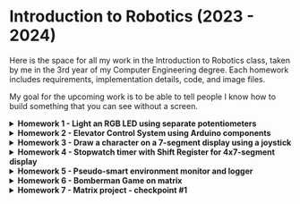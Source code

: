 # Introduction to Robotics (2023 - 2024)

Here is the space for all my work in the Introduction to Robotics class, taken by me in the 3rd year of my Computer Engineering degree. Each homework includes requirements, implementation details, code, and image files.

My goal for the upcoming work is to be able to tell people I know how to build something that you can see without a screen.

<details>
<summary><strong>Homework 1 - Light an RGB LED using separate potentiometers</strong></summary>

This homework focuses on using three potentiometers for each color channel (red, green, and blue). The values from the potentiometers are adapted to output each color's intensity on the LED. After finishing this task, I feel like I understood the basics of the field: the breadboard, Analog vs Digital, the Arduino IDE, etc.

**Components:**
- 1x RGB LED
- 3x Potentiometers
- Arduino UNO
- Breadboard
- 3x 330 Ohm resistors
- Wires

The final hardware work is captured on the picture below and on [this video link](https://youtu.be/odYh3JC_jyA?si=RXHRvevwee9fD3rG), and the code can be found on the repository.

![image](https://github.com/stefanbrb10/introductiontorobotics/assets/35970743/0af54fdd-1940-4970-a4af-ea1c8e126ec9)
</details>

<details>
<summary><strong>Homework 2 - Elevator Control System using Arduino components</strong></summary>

This assignment is an elevator simulator that uses LEDs as signals for the current floor. Each floor has a button to call the elevator. My code has the system's logic implemented, so it functions like a real-life elevator. After completing this task, I feel more confident in my ability to organize my code and translate my thoughts into real-world functionality through programming.

**Components:**
- 4x LEDs (different colors)
- 3x Buttons
- 1x Buzzer
- 4x 330 Ohm resistors & 1x 1kOhm resistor
- Wires

The final hardware work is captured on the picture below and on [this video link](https://youtube.com/shorts/i1zYdx4s9Cg?feature=share), and the code can be found on the repository.

![image](https://github.com/stefanbrb10/introductiontorobotics/assets/35970743/888d47f4-f7b1-465b-a961-61a462445321)
</details>

<details>
<summary><strong>Homework 3 - Draw a character on a 7-segment display using a joystick</strong></summary>

Using a joystick's position, we can draw on a 7-segment display. A long press will reset the display, and a short press will toggle the current segment's position (indicated by blinking). After completing this task, I understood the common anode vs cathode logic, how to use ISR (Interrupt Service Routine), and by each week, my code gets cleaner.

**Components:**
- 1x 7-segment display
- 1x Joystick
- 8x 330 Ohm resistors
- Wires, Arduino UNO

The final hardware work is captured on the picture below and on [this video link](https://www.youtube.com/watch?v=Km1vf0I4Pb0), and the code can be found on the repository as [homework_3.ino](https://github.com/stefanbrb10/introductiontorobotics/blob/main/homework_3.ino).

![image](https://github.com/stefanbrb10/introductiontorobotics/assets/35970743/13bf82e2-d57e-4298-a8d6-e794f54ce552)
</details>

<details>
<summary><strong>Homework 4 - Stopwatch timer with Shift Register for 4x7-segment display</strong></summary>

This task uses a 4x7-segment digit display for a stopwatch timer, similar to the default iPhone app, but limited to the capabilities of the 4x7-segment display. There are 3 buttons (start/pause, reset, save/cycle lap). I feel the purpose of this task has been accomplished. I learned about the precision of interrupts, how a shift register works (clock, latch, data), and my code commenting gets more complete.

**Components:**
- 1x 4-7segment display
- 1x Shift register 74HC595
- 330 Ohm resistors
- Wires, Arduino Uno

The final hardware work is captured on the picture below and on [this video link](https://youtube.com/shorts/aBiMd_EpWYw?feature=share), and on the code in the repository as [homework_4.ino](https://github.com/stefanbrb10/introductiontorobotics/blob/main/homework_4.ino).

![image](https://github.com/stefanbrb10/introductiontorobotics/assets/35970743/9fd29df9-7123-4fe7-be7e-319e23dd095a)
</details>

<details>
<summary><strong>Homework 5 - Pseudo-smart environment monitor and logger </strong></summary>

This Arduino UNO project combines an ultrasonic sensor and a light sensor, with user interaction through the serial monitor. A menu-driven interface allows users to configure sensor settings, reset data logs, check system status, and control an RGB LED for alerts. The use of EEPROM enables data persistence, and the system logs sensor data at specified intervals. The project offers practical experience in sensor integration, menu systems, EEPROM usage, user input handling, RGB LED control, and timing in embedded systems.

**Components:**
- 1x LDR sensor
- 1x Ultrasonic sensor
- 1k and 330 Ohm resistors
- 1x RGB LED
- Wires, Arduino UNO

The final hardware work is captured on the picture below and on [this video link](https://youtu.be/zV3ibLjZzx8), and the code can be found on the repository as [homework_5.ino](https://github.com/stefanbrb10/introductiontorobotics/blob/main/homework_5.ino).

![image](https://github.com/stefanbrb10/introductiontorobotics/assets/35970743/7ece5583-0ac0-4c2b-8f7d-92d04be0f223)

</details>


<details>
<summary><strong>Homework 6 - Bomberman Game on matrix </strong></summary>

This project has a bomberman style logic. The player moves on a map with randomly generated walls. Winning consists of demolishing all the walls using a bomb. Losing consists of being in the dangerous area while the bomb is exploding. 

**Components:**
- 1x 8x8 matrix
- 1x MAX7219
- resistors and capacitors
- 1x joystick
- Wires, Arduino UNO

The final hardware work is captured on the picture below and on [this video link](https://youtube.com/shorts/MaLJcmhFMBo?feature=share), and the code can be found on the repository as [homework_5.ino](https://github.com/stefanbrb10/introductiontorobotics/blob/main/homework_6.ino).

![image](https://github.com/stefanbrb10/introductiontorobotics/assets/35970743/cbf32460-1a92-47ba-abe6-525248509c52)


</details>


<details>
<summary><strong>Homework 7 - Matrix project - checkpoint #1 </strong></summary>

After homework 6, I added an LCD screen for menu options and dynamic details (level, time and will implement more), stored values in EEPROM. Next, i will implement lifes, enemies, leaderboard and more.

**Components:**
- 1x 8x8 matrix
- 1x MAX7219
- 1x LCD screen
- 1x potentiometer
- resistors and capacitors
- 1x joystick
- Wires, Arduino UNO

The final hardware work is captured on the picture below and on [this video link](https://youtube.com/shorts/MaLJcmhFMBo?feature=share), and the code can be found on the repository as [homework_5.ino](https://github.com/stefanbrb10/introductiontorobotics/blob/main/homework_6.ino).

![image](https://github.com/stefanbrb10/introductiontorobotics/assets/35970743/cbf32460-1a92-47ba-abe6-525248509c52)


</details>
